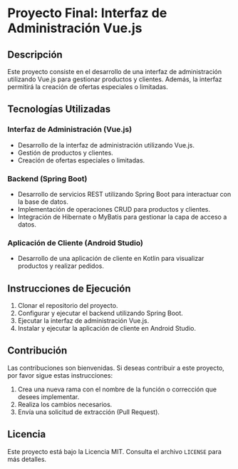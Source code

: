 # Proyecto Final: Interfaz de Administración Vue.js

## Descripción
Este proyecto consiste en el desarrollo de una interfaz de administración utilizando Vue.js para gestionar productos y clientes. Además, la interfaz permitirá la creación de ofertas especiales o limitadas.

## Tecnologías Utilizadas

### Interfaz de Administración (Vue.js)
- Desarrollo de la interfaz de administración utilizando Vue.js.
- Gestión de productos y clientes.
- Creación de ofertas especiales o limitadas.

### Backend (Spring Boot)
- Desarrollo de servicios REST utilizando Spring Boot para interactuar con la base de datos.
- Implementación de operaciones CRUD para productos y clientes.
- Integración de Hibernate o MyBatis para gestionar la capa de acceso a datos.

### Aplicación de Cliente (Android Studio)
- Desarrollo de una aplicación de cliente en Kotlin para visualizar productos y realizar pedidos.

## Instrucciones de Ejecución
1. Clonar el repositorio del proyecto.
2. Configurar y ejecutar el backend utilizando Spring Boot.
3. Ejecutar la interfaz de administración Vue.js.
4. Instalar y ejecutar la aplicación de cliente en Android Studio.

## Contribución
Las contribuciones son bienvenidas. Si deseas contribuir a este proyecto, por favor sigue estas instrucciones:
1. Crea una nueva rama con el nombre de la función o corrección que desees implementar.
2. Realiza los cambios necesarios.
3. Envía una solicitud de extracción (Pull Request).

## Licencia
Este proyecto está bajo la Licencia MIT. Consulta el archivo `LICENSE` para más detalles.
